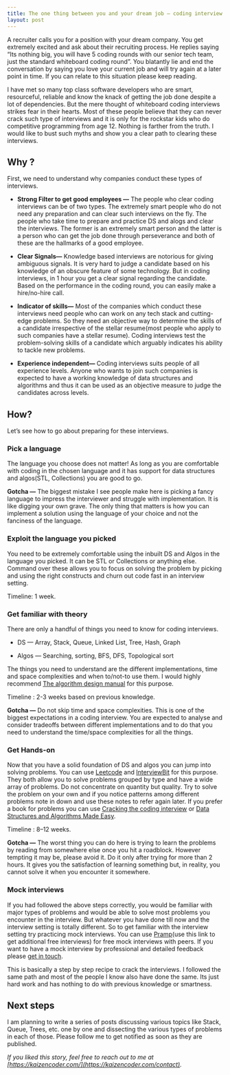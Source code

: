 ```yaml
---
title: The one thing between you and your dream job — coding interview!
layout: post
---
```


A recruiter calls you for a position with your dream company. You get extremely excited and ask about their recruiting process. He replies saying “Its nothing big, you will have 5 coding rounds with our senior tech team, just the standard whiteboard coding round”. You blatantly lie and end the conversation by saying you love your current job and will try again at a later point in time. If you can relate to this situation please keep reading.

I have met so many top class software developers who are smart, resourceful, reliable and know the knack of getting the job done despite a lot of dependencies. But the mere thought of whiteboard coding interviews strikes fear in their hearts. Most of these people believe that they can never crack such type of interviews and it is only for the rockstar kids who do competitive programming from age 12. Nothing is farther from the truth. I would like to bust such myths and show you a clear path to clearing these interviews.

## Why ?

First, we need to understand why companies conduct these types of interviews.

* **Strong Filter to get good employees —** The people who clear coding interviews can be of two types. The extremely smart people who do not need any preparation and can clear such interviews on the fly. The people who take time to prepare and practice DS and alogs and clear the interviews. The former is an extremely smart person and the latter is a person who can get the job done through perseverance and both of these are the hallmarks of a good employee.

* **Clear Signals—** Knowledge based interviews are notorious for giving ambiguous signals. It is very hard to judge a candidate based on his knowledge of an obscure feature of some technology. But in coding interviews, in 1 hour you get a clear signal regarding the candidate. Based on the performance in the coding round, you can easily make a hire/no-hire call.

* **Indicator of skills—** Most of the companies which conduct these interviews need people who can work on any tech stack and cutting-edge problems. So they need an objective way to determine the skills of a candidate irrespective of the stellar resume(most people who apply to such companies have a stellar resume). Coding interviews test the problem-solving skills of a candidate which arguably indicates his ability to tackle new problems.

* **Experience independent—** Coding interviews suits people of all experience levels. Anyone who wants to join such companies is expected to have a working knowledge of data structures and algorithms and thus it can be used as an objective measure to judge the candidates across levels.

## How?

Let’s see how to go about preparing for these interviews.

### Pick a language

The language you choose does not matter! As long as you are comfortable with coding in the chosen language and it has support for data structures and algos(STL, Collections) you are good to go.

**Gotcha —**  The biggest mistake I see people make here is picking a fancy language to impress the interviewer and struggle with implementation. It is like digging your own grave. The only thing that matters is how you can implement a solution using the language of your choice and not the fanciness of the language.

### Exploit the language you picked

You need to be extremely comfortable using the inbuilt DS and Algos in the language you picked. It can be STL or Collections or anything else. Command over these allows you to focus on solving the problem by picking and using the right constructs and churn out code fast in an interview setting.

Timeline: 1 week.

### Get familiar with theory

There are only a handful of things you need to know for coding interviews.

* DS — Array, Stack, Queue, Linked List, Tree, Hash, Graph

* Algos — Searching, sorting, BFS, DFS, Topological sort

The things you need to understand are the different implementations, time and space complexities and when to/not-to use them. I would highly recommend [The algorithm design manual](https://amzn.to/2M7fS3S) for this purpose.

Timeline : 2-3 weeks based on previous knowledge.

**Gotcha —** Do not skip time and space complexities. This is one of the biggest expectations in a coding interview. You are expected to analyse and consider tradeoffs between different implementations and to do that you need to understand the time/space complexities for all the things.

### Get Hands-on

Now that you have a solid foundation of DS and algos you can jump into solving problems. You can use [Leetcode](https://leetcode.com/) and [InterviewBit](http://interviewbit.com) for this purpose. They both allow you to solve problems grouped by type and have a wide array of problems. Do not concentrate on quantity but quality. Try to solve the problem on your own and if you notice patterns among different problems note in down and use these notes to refer again later. If you prefer a book for problems you can use [Cracking the coding interview](https://amzn.to/2MCpyR3) or [Data Structures and Algorithms Made Easy](https://amzn.to/2McLdTs).

Timeline : 8–12 weeks.

**Gotcha —**  The worst thing you can do here is trying to learn the problems by reading from somewhere else once you hit a roadblock. However tempting it may be, please avoid it. Do it only after trying for more than 2 hours. It gives you the satisfaction of learning something but, in reality, you cannot solve it when you encounter it somewhere.

### Mock interviews

If you had followed the above steps correctly, you would be familiar with major types of problems and would be able to solve most problems you encounter in the interview. But whatever you have done till now and the interview setting is totally different. So to get familiar with the interview setting try practicing mock interviews. You can use [Pramp](https://pramp.com/promo/srinivasan)(use this link to get additional free interviews) for free mock interviews with peers. If you want to have a mock interview by professional and detailed feedback please [get in touch](https://kaizencoder.com/contact).

This is basically a step by step recipe to crack the interviews. I followed the same path and most of the people I know also have done the same. Its just hard work and has nothing to do with previous knowledge or smartness.

## Next steps

I am planning to write a series of posts discussing various topics like Stack, Queue, Trees, etc. one by one and dissecting the various types of problems in each of those. Please follow me to get notified as soon as they are published.

*If you liked this story, feel free to reach out to me at [https://kaizencoder.com/](https://kaizencoder.com/contact).*